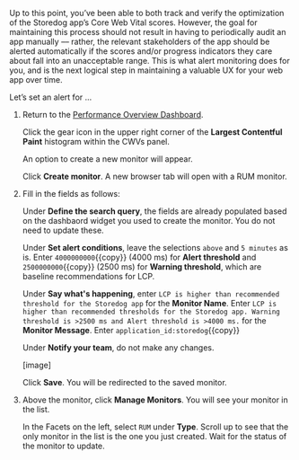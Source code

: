 Up to this point, you’ve been able to both track and verify the optimization of the Storedog app’s Core Web Vital scores. However, the goal for maintaining this process should not result in having to periodically audit an app manually –– rather, the relevant stakeholders of the app should be alerted automatically if the scores and/or progress indicators they care about fall into an unacceptable range. This is what alert monitoring does for you, and is the next logical step in maintaining a valuable UX for your web app over time. 

Let’s set an alert for ...

1. Return to the [Performance Overview Dashboard](link).

    Click the gear icon in the upper right corner of the **Largest Contentful Paint** histogram within the CWVs panel. 
    
    An option to create a new monitor will appear. 
    
    Click **Create monitor**. A new browser tab will open with a RUM monitor.

2. Fill in the fields as follows:

    Under **Define the search query**, the fields are already populated based on the dashbaord widget you used to create the monitor. You do not need to update these.

    Under **Set alert conditions**, leave the selections `above` and `5 minutes` as is. Enter `4000000000`{{copy}} (4000 ms) for **Alert threshold** and `2500000000`{{copy}} (2500 ms) for **Warning threshold**, which are baseline recommendations for LCP.

    Under **Say what's happening**, enter `LCP is higher than recommended threshold for the Storedog app` for the **Monitor Name**. Enter `LCP is higher than recommended thresholds for the Storedog app. Warning threshold is >2500 ms and Alert threshold is >4000 ms.` for the **Monitor Message**. Enter `application_id:storedog`{{copy}}

    Under **Notify your team**, do not make any changes.

    [image]

    Click **Save**. You will be redirected to the saved monitor.

4. Above the monitor, click **Manage Monitors**. You will see your monitor in the list.

    In the Facets on the left, select `RUM` under **Type**. Scroll up to see that the only monitor in the list is the one you just created. Wait for the status of the monitor to update.
